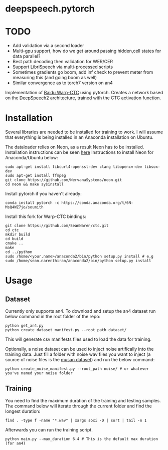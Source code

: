 # deepspeech.pytorch

# TODO
* Add validation via a second loader
* Multi-gpu support, how do we get around passing hidden,cell states for data parallel?
* Best path decoding then validation for WER/CER
* Support LibriSpeech via multi-processed scripts
* Sometimes gradients go boom, add inf check to prevent meter from measuring this (and going boom as well)
* Similar convergence as to torch7 version on an4

Implementation of [Baidu Warp-CTC](https://github.com/baidu-research/warp-ctc) using pytorch.
Creates a network based on the [DeepSpeech2](http://arxiv.org/pdf/1512.02595v1.pdf) architecture, trained with the CTC activation function.

# Installation

Several libraries are needed to be installed for training to work. I will assume that everything is being installed in
an Anaconda installation on Ubuntu.

The dataloader relies on Neon, as a result Neon has to be installed. Installation instructions can be seen [here](docs.continuum.io/anaconda/install) Instructions to install Neon for Anaconda/Ubuntu below:

```
sudo apt-get install libcurl4-openssl-dev clang libopencv-dev libsox-dev
sudo apt-get install ffmpeg
git clone https://github.com/NervanaSystems/neon.git
cd neon && make sysinstall
```

Install pytorch if you haven't already:
```
conda install pytorch -c https://conda.anaconda.org/t/6N-MsQ4WZ7jo/soumith
```

Install this fork for Warp-CTC bindings:
```
git clone https://github.com/SeanNaren/ctc.git
cd ctc
mkdir build
cd build
cmake ..
make
cd ../python
sudo /home/<your.name>/anaconda2/bin/python setup.py install # e.g sudo /home/sean.narenthiran/anaconda2/bin/python setup.py install
```

# Usage

## Dataset

Currently only supports an4. To download and setup the an4 dataset run below command in the root folder of the repo:

```
python get_an4.py
python create_dataset_manifest.py --root_path dataset/
```

This will generate csv manifests files used to load the data for training.

Optionally, a noise dataset can be used to inject noise artifically into the training data. Just fill a folder with noise wav files you want to inject (a source of noise files is the [musan dataset](http://www.openslr.org/17/)) and run the below command:
```
python create_noise_manifest.py --root_path noise/ # or whatever you've named your noise folder
```

## Training

You need to find the maximum duration of the training and testing samples. The command below will iterate through the current
folder and find the longest duration:

```
find . -type f -name "*.wav" | xargs soxi -D | sort | tail -n 1
```

Afterwards you can run the training script.

```
python main.py --max_duration 6.4 # This is the default max duration (for an4)
```

